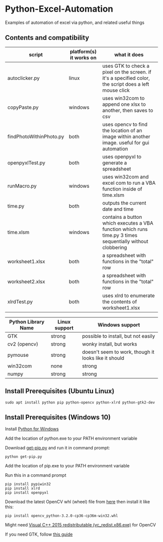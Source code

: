 # Python-Excel-Automation

Examples of automation of excel via python, and related useful things

## Contents and compatibility

| script | platform(s) it works on | what it does |
| ------------- | ------------- | ------------- |
| autoclicker.py | linux | uses GTK to check a pixel on the screen. if it's a specified color, the script does a left mouse click |
| copyPaste.py | windows | uses win32com to append one xlsx to another, then saves to csv |
| findPhotoWithinPhoto.py | both | uses opencv to find the location of an image within another image. useful for gui automation |
| openpyxlTest.py | both | uses openpyxl to generate a spreadsheet |
| runMacro.py | windows | uses win32com and excel com to run a VBA function inside of time.xlsm |
| time.py | both | outputs the current date and time |
| time.xlsm | windows | contains a button which executes a VBA function which runs time.py 3 times sequentially without clobbering |
| worksheet1.xlsx | both | a spreadsheet with functions in the "total" row |
| worksheet2.xlsx | both | a spreadsheet with functions in the "total" row |
| xlrdTest.py | both | uses xlrd to enumerate the contents of worksheet1.xlsx |

| Python Library Name  | Linux support | Windows support |
| ------------- | ------------- | ------------- |
| GTK  | strong  | possible to install, but not easily  |
| cv2 (opencv)  | strong  | wonky install, but works  |
| pymouse  | strong  | doesn't seem to work, though it looks like it should  |
| win32com  | none  | strong  |
| numpy  | strong  | strong  |

## Install Prerequisites (Ubuntu Linux)

```
sudo apt install python pip python-opencv python-xlrd python-gtk2-dev
```

## Install Prerequisites (Windows 10)

Install [Python for Windows](https://www.python.org/downloads/windows/)

Add the location of python.exe to your PATH environment variable

Download [get-pip.py](https://bootstrap.pypa.io/get-pip.py) and run it in command prompt:

```
python get-pip.py
```

Add the location of pip.exe to your PATH environment variable

Run this in a command prompt

```
pip install pypiwin32
pip install xlrd
pip install openpyxl
```

Download the latest OpenCV whl (wheel) file from [here](http://www.lfd.uci.edu/~gohlke/pythonlibs/#opencv) then install it like this:

```
pip install opencv_python-3.2.0-cp36-cp36m-win32.whl
```

Might need [Visual C++ 2015 redistributable (vc_redist.x86.exe)](https://www.microsoft.com/en-us/download/details.aspx?id=48145) for OpenCV

If you need GTK, follow [this guide](https://www.gtk.org/download/windows.php)
